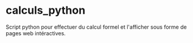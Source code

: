 calculs_python
==============

Script python pour effectuer du calcul formel et l'afficher sous forme de pages web intéractives.
